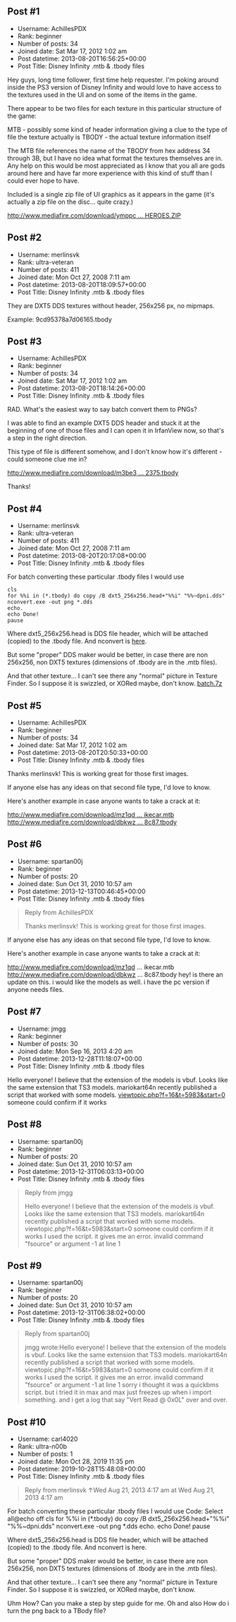## Post #1
- Username: AchillesPDX
- Rank: beginner
- Number of posts: 34
- Joined date: Sat Mar 17, 2012 1:02 am
- Post datetime: 2013-08-20T16:56:25+00:00
- Post Title: Disney Infinity .mtb & .tbody files

Hey guys, long time follower, first time help requester. I'm poking around inside the PS3 version of Disney Infinity and would love to have access to the textures used in the UI and on some of the items in the game.

There appear to be two files for each texture in this particular structure of the game:

MTB - possibly some kind of header information giving a clue to the type of file the texture actually is
TBODY - the actual texture information itself

The MTB file references the name of the TBODY from hex address 34 through 3B, but I have no idea what format the textures themselves are in. Any help on this would be most appreciated as I know that you all are gods around here and have far more experience with this kind of stuff than I could ever hope to have. 

Included is a single zip file of UI graphics as it appears in the game (it's actually a zip file on the disc... quite crazy.)

[http://www.mediafire.com/download/ymppc ... HEROES.ZIP](http://www.mediafire.com/download/ymppcytx1clc7am/HALLOFHEROES.ZIP)
## Post #2
- Username: merlinsvk
- Rank: ultra-veteran
- Number of posts: 411
- Joined date: Mon Oct 27, 2008 7:11 am
- Post datetime: 2013-08-20T18:09:57+00:00
- Post Title: Disney Infinity .mtb & .tbody files

They are DXT5 DDS textures without header, 256x256 px, no mipmaps.

Example: 9cd95378a7d06165.tbody
[](http://imgur.com/1zE6un6)
## Post #3
- Username: AchillesPDX
- Rank: beginner
- Number of posts: 34
- Joined date: Sat Mar 17, 2012 1:02 am
- Post datetime: 2013-08-20T18:14:26+00:00
- Post Title: Disney Infinity .mtb & .tbody files

RAD. What's the easiest way to say batch convert them to PNGs?

I was able to find an example DXT5 DDS header and stuck it at the beginning of one of those files and I can open it in IrfanView now, so that's a step in the right direction.

This type of file is different somehow, and I don't know how it's different - could someone clue me in?

[http://www.mediafire.com/download/m3be3 ... 2375.tbody](http://www.mediafire.com/download/m3be39s9efv1a9m/33437b60dcd42375.tbody)

Thanks!
## Post #4
- Username: merlinsvk
- Rank: ultra-veteran
- Number of posts: 411
- Joined date: Mon Oct 27, 2008 7:11 am
- Post datetime: 2013-08-20T20:17:08+00:00
- Post Title: Disney Infinity .mtb & .tbody files

For batch converting these particular .tbody files I would use

```
cls
for %%i in (*.tbody) do copy /B dxt5_256x256.head+"%%i" "%%~dpni.dds"
nconvert.exe -out png *.dds
echo.
echo Done!
pause
```


Where dxt5_256x256.head is DDS file header, which will be attached (copied) to the .tbody file.
And nconvert is [here](http://www.xnview.com/en/nconvert/).

But some "proper" DDS maker would be better, in case there are non 256x256, non DXT5 textures (dimensions of .tbody are in the .mtb files).

And that other texture... I can't see there any "normal" picture in Texture Finder. So I suppose it is swizzled, or XORed maybe, don't know.
[batch.7z](https://xentaxbackup.github.io/file/6562_batch.7z)
## Post #5
- Username: AchillesPDX
- Rank: beginner
- Number of posts: 34
- Joined date: Sat Mar 17, 2012 1:02 am
- Post datetime: 2013-08-20T20:50:33+00:00
- Post Title: Disney Infinity .mtb & .tbody files

Thanks merlinsvk! This is working great for those first images.

If anyone else has any ideas on that second file type, I'd love to know.

Here's another example in case anyone wants to take a crack at it:

[http://www.mediafire.com/download/mz1qd ... ikecar.mtb](http://www.mediafire.com/download/mz1qdr0is3odp2v/igp_coin_mikecar.mtb)
[http://www.mediafire.com/download/dbkwz ... 8c87.tbody](http://www.mediafire.com/download/dbkwz3bfzhag3yx/e5545725b0708c87.tbody)
## Post #6
- Username: spartan00j
- Rank: beginner
- Number of posts: 20
- Joined date: Sun Oct 31, 2010 10:57 am
- Post datetime: 2013-12-13T00:46:45+00:00
- Post Title: Disney Infinity .mtb & .tbody files

> Reply from AchillesPDX
>
> Thanks merlinsvk! This is working great for those first images.

If anyone else has any ideas on that second file type, I'd love to know.

Here's another example in case anyone wants to take a crack at it:

http://www.mediafire.com/download/mz1qd ... ikecar.mtb
http://www.mediafire.com/download/dbkwz ... 8c87.tbody
hey! is there an update on this. i would like the models as well. i have the pc version if anyone needs files.
## Post #7
- Username: jmgg
- Rank: beginner
- Number of posts: 30
- Joined date: Mon Sep 16, 2013 4:20 am
- Post datetime: 2013-12-28T11:18:07+00:00
- Post Title: Disney Infinity .mtb & .tbody files

Hello everyone! I believe that the extension of the models is vbuf. Looks like the same extension that TS3 models. mariokart64n recently published a script that worked with some models. [viewtopic.php?f=16&t=5983&start=0](http://forum.xentax.com/viewtopic.php?f=16&t=5983&start=0)  someone could confirm if it works
## Post #8
- Username: spartan00j
- Rank: beginner
- Number of posts: 20
- Joined date: Sun Oct 31, 2010 10:57 am
- Post datetime: 2013-12-31T06:03:13+00:00
- Post Title: Disney Infinity .mtb & .tbody files

> Reply from jmgg
>
> Hello everyone! I believe that the extension of the models is vbuf. Looks like the same extension that TS3 models. mariokart64n recently published a script that worked with some models. viewtopic.php?f=16&t=5983&start=0  someone could confirm if it works
I used the script. it gives me an error. invalid command "fsource" or argument -1 at line 1
## Post #9
- Username: spartan00j
- Rank: beginner
- Number of posts: 20
- Joined date: Sun Oct 31, 2010 10:57 am
- Post datetime: 2013-12-31T06:38:02+00:00
- Post Title: Disney Infinity .mtb & .tbody files

> Reply from spartan00j
>
> jmgg wrote:Hello everyone! I believe that the extension of the models is vbuf. Looks like the same extension that TS3 models. mariokart64n recently published a script that worked with some models. viewtopic.php?f=16&t=5983&start=0  someone could confirm if it works
I used the script. it gives me an error. invalid command "fsource" or argument -1 at line 1
 sorry i thought it was a quickbms script. but i tried it in max and max just freezes up when i import something.
and i get a log that say "Vert Read @ 0x0L" over and over.
## Post #10
- Username: carl4020
- Rank: ultra-n00b
- Number of posts: 1
- Joined date: Mon Oct 28, 2019 11:35 pm
- Post datetime: 2019-10-28T15:48:08+00:00
- Post Title: Disney Infinity .mtb & .tbody files

> Reply from merlinsvk ↑Wed Aug 21, 2013 4:17 am at Wed Aug 21, 2013 4:17 am
>
> 
For batch converting these particular .tbody files I would use
Code: Select all@echo off
cls
for %%i in (*.tbody) do copy /B dxt5_256x256.head+"%%i" "%%~dpni.dds"
nconvert.exe -out png *.dds
echo.
echo Done!
pause

Where dxt5_256x256.head is DDS file header, which will be attached (copied) to the .tbody file.
And nconvert is here.

But some "proper" DDS maker would be better, in case there are non 256x256, non DXT5 textures (dimensions of .tbody are in the .mtb files).

And that other texture... I can't see there any "normal" picture in Texture Finder. So I suppose it is swizzled, or XORed maybe, don't know.

Uhm How? Can you make a step by step guide for me. Oh and also How do i turn the png back to a TBody file?
